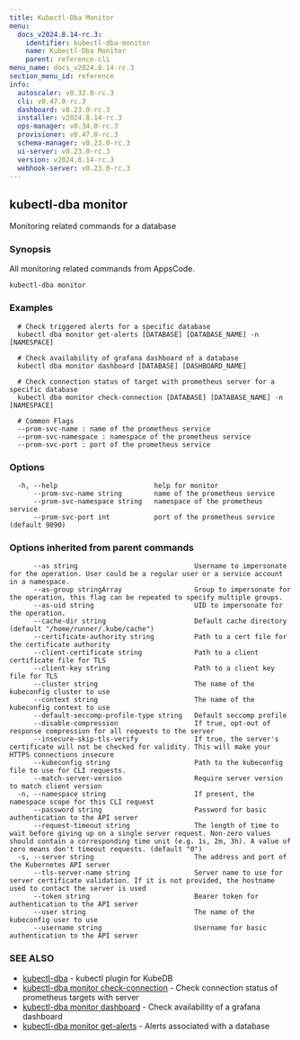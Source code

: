 ```yaml
---
title: Kubectl-Dba Monitor
menu:
  docs_v2024.8.14-rc.3:
    identifier: kubectl-dba-monitor
    name: Kubectl-Dba Monitor
    parent: reference-cli
menu_name: docs_v2024.8.14-rc.3
section_menu_id: reference
info:
  autoscaler: v0.32.0-rc.3
  cli: v0.47.0-rc.3
  dashboard: v0.23.0-rc.3
  installer: v2024.8.14-rc.3
  ops-manager: v0.34.0-rc.3
  provisioner: v0.47.0-rc.3
  schema-manager: v0.23.0-rc.3
  ui-server: v0.23.0-rc.3
  version: v2024.8.14-rc.3
  webhook-server: v0.23.0-rc.3
---
```


## kubectl-dba monitor

Monitoring related commands for a database

### Synopsis

All monitoring related commands from AppsCode.

```
kubectl-dba monitor
```

### Examples

```
  # Check triggered alerts for a specific database
  kubectl dba monitor get-alerts [DATABASE] [DATABASE_NAME] -n [NAMESPACE]
  
  # Check availability of grafana dashboard of a database
  kubectl dba monitor dashboard [DATABASE] [DASHBOARD_NAME]
  
  # Check connection status of target with prometheus server for a specific database
  kubectl dba monitor check-connection [DATABASE] [DATABASE_NAME] -n [NAMESPACE]
  
  # Common Flags
  --prom-svc-name : name of the prometheus service
  --prom-svc-namespace : namespace of the prometheus service
  --prom-svc-port : port of the prometheus service
```

### Options

```
  -h, --help                        help for monitor
      --prom-svc-name string        name of the prometheus service
      --prom-svc-namespace string   namespace of the prometheus service
      --prom-svc-port int           port of the prometheus service (default 9090)
```

### Options inherited from parent commands

```
      --as string                             Username to impersonate for the operation. User could be a regular user or a service account in a namespace.
      --as-group stringArray                  Group to impersonate for the operation, this flag can be repeated to specify multiple groups.
      --as-uid string                         UID to impersonate for the operation.
      --cache-dir string                      Default cache directory (default "/home/runner/.kube/cache")
      --certificate-authority string          Path to a cert file for the certificate authority
      --client-certificate string             Path to a client certificate file for TLS
      --client-key string                     Path to a client key file for TLS
      --cluster string                        The name of the kubeconfig cluster to use
      --context string                        The name of the kubeconfig context to use
      --default-seccomp-profile-type string   Default seccomp profile
      --disable-compression                   If true, opt-out of response compression for all requests to the server
      --insecure-skip-tls-verify              If true, the server's certificate will not be checked for validity. This will make your HTTPS connections insecure
      --kubeconfig string                     Path to the kubeconfig file to use for CLI requests.
      --match-server-version                  Require server version to match client version
  -n, --namespace string                      If present, the namespace scope for this CLI request
      --password string                       Password for basic authentication to the API server
      --request-timeout string                The length of time to wait before giving up on a single server request. Non-zero values should contain a corresponding time unit (e.g. 1s, 2m, 3h). A value of zero means don't timeout requests. (default "0")
  -s, --server string                         The address and port of the Kubernetes API server
      --tls-server-name string                Server name to use for server certificate validation. If it is not provided, the hostname used to contact the server is used
      --token string                          Bearer token for authentication to the API server
      --user string                           The name of the kubeconfig user to use
      --username string                       Username for basic authentication to the API server
```

### SEE ALSO

* [kubectl-dba](/docs/v2024.8.14-rc.3/reference/cli/kubectl-dba)	 - kubectl plugin for KubeDB
* [kubectl-dba monitor check-connection](/docs/v2024.8.14-rc.3/reference/cli/kubectl-dba_monitor_check-connection)	 - Check connection status of prometheus targets with server
* [kubectl-dba monitor dashboard](/docs/v2024.8.14-rc.3/reference/cli/kubectl-dba_monitor_dashboard)	 - Check availability of a grafana dashboard
* [kubectl-dba monitor get-alerts](/docs/v2024.8.14-rc.3/reference/cli/kubectl-dba_monitor_get-alerts)	 - Alerts associated with a database

